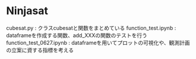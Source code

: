 # Ninjasat
cubesat.py : クラスcubesatと関数をまとめている
function_test.ipynb : dataframeを作成する関数、add_XXXの関数のテストを行う
function_test_0627.ipynb : dataframeを用いてプロットの可視化や、観測計画の立案に資する指標を考える
